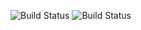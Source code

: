 ![Build Status](https://travis-ci.org/travis-ci/travis-web.svg?branch=master)
![Build Status](https://circleci.com/gh/<araceli24>/<PruebaDjangoGirls>.png?circle-token=:circle-token)

